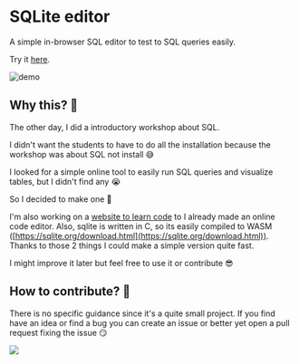 # SQLite editor

A simple in-browser SQL editor to test to SQL queries easily.

Try it [here](https://sqlite-editor.vercel.app).

![demo](https://github.com/jeremt/sqlite-editor/assets/1913169/98532b59-92a7-4163-adf8-438c48abd293)

## Why this? 🤔

The other day, I did a introductory workshop about SQL.

I didn't want the students to have to do all the installation because the workshop was about SQL not install 😅

I looked for a simple online tool to easily run SQL queries and visualize tables, but I didn't find any 😭

So I decided to make one 😬

I'm also working on a [website to learn code](https://codepassport.dev) to I already made an online code editor. Also, sqlite is written in C, so its easily compiled to WASM ([https://sqlite.org/download.html](https://sqlite.org/download.html)). Thanks to those 2 things I could make a simple version quite fast.

I might improve it later but feel free to use it or contribute 😎

## How to contribute? 👀

There is no specific guidance since it's a quite small project. If you find have an idea or find a bug you can create an issue or better yet open a pull request fixing the issue 😏

![](https://media.giphy.com/media/v1.Y2lkPTc5MGI3NjExZXp6ZzFpYTNtMnF2Mjdvc3p0aTA4a3A4cmE0ZHpnbDVjcGVsN2ZjZiZlcD12MV9naWZzX3NlYXJjaCZjdD1n/xUPOqo6E1XvWXwlCyQ/giphy.gif)
